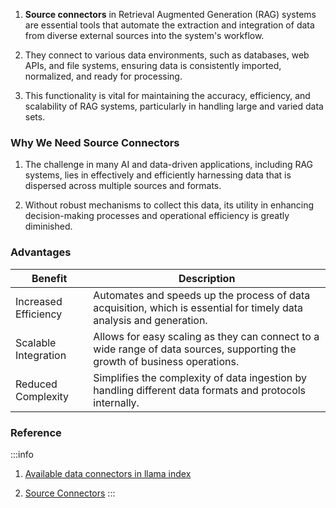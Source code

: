 1. **Source connectors** in Retrieval Augmented Generation (RAG) systems are
   essential tools that automate the extraction and integration of data from
   diverse external sources into the system's workflow.

2. They connect to various data environments, such as databases, web APIs, and
   file systems, ensuring data is consistently imported, normalized, and ready
   for processing.

3. This functionality is vital for maintaining the accuracy, efficiency, and
   scalability of RAG systems, particularly in handling large and varied data
   sets.

### Why We Need Source Connectors

1. The challenge in many AI and data-driven applications, including RAG systems,
   lies in effectively and efficiently harnessing data that is dispersed across
   multiple sources and formats.

2. Without robust mechanisms to collect this data, its utility in enhancing
   decision-making processes and operational efficiency is greatly diminished.

### Advantages

<table class="table-size-for-cloud-services">
    <thead>
        <tr>
            <th>Benefit</th>
            <th>Description</th>
        </tr>
    </thead>
    <tbody>
        <tr>
            <td><span class="custom-header">Increased Efficiency</span></td>
            <td>Automates and speeds up the process of data acquisition, which is essential for timely data analysis and generation.</td>
        </tr>
        <tr>
            <td><span class="custom-header">Scalable Integration</span></td>
            <td>Allows for easy scaling as they can connect to a wide range of data sources, supporting the growth of business operations.</td>
        </tr>
        <tr>
            <td><span class="custom-header">Reduced Complexity</span></td>
            <td>Simplifies the complexity of data ingestion by handling different data formats and protocols internally.</td>
        </tr>
    </tbody>
</table>

### Reference

:::info

1. [Available data connectors in llama index](https://llamahub.ai/?tab=readers)

2. [Source Connectors](https://docs.llamaindex.ai/en/stable/module_guides/loading/connector/)
   :::
